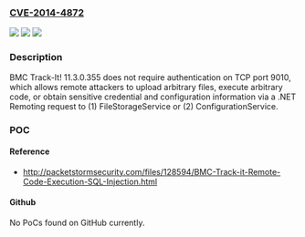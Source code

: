 ### [CVE-2014-4872](https://cve.mitre.org/cgi-bin/cvename.cgi?name=CVE-2014-4872)
![](https://img.shields.io/static/v1?label=Product&message=n%2Fa&color=blue)
![](https://img.shields.io/static/v1?label=Version&message=n%2Fa&color=blue)
![](https://img.shields.io/static/v1?label=Vulnerability&message=n%2Fa&color=brighgreen)

### Description

BMC Track-It! 11.3.0.355 does not require authentication on TCP port 9010, which allows remote attackers to upload arbitrary files, execute arbitrary code, or obtain sensitive credential and configuration information via a .NET Remoting request to (1) FileStorageService or (2) ConfigurationService.

### POC

#### Reference
- http://packetstormsecurity.com/files/128594/BMC-Track-it-Remote-Code-Execution-SQL-Injection.html

#### Github
No PoCs found on GitHub currently.

